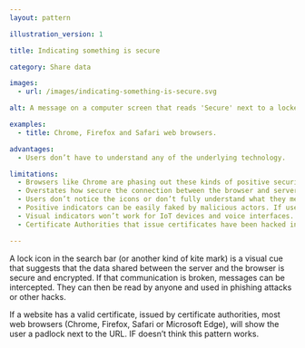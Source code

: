 ```yaml
---
layout: pattern

illustration_version: 1

title: Indicating something is secure

category: Share data

images:
  - url: /images/indicating-something-is-secure.svg

alt: A message on a computer screen that reads 'Secure' next to a locked padlock icon.

examples:
  - title: Chrome, Firefox and Safari web browsers.

advantages:
  - Users don’t have to understand any of the underlying technology.

limitations:
  - Browsers like Chrome are phasing out these kinds of positive security indicators because they don’t work.
  - Overstates how secure the connection between the browser and server is
  - Users don’t notice the icons or don’t fully understand what they mean. Safety should be the norm. If something is normal you don’t need a label telling you this.
  - Positive indicators can be easily faked by malicious actors. If users see lock icons anywhere on screen they think websites can be trusted.
  - Visual indicators won’t work for IoT devices and voice interfaces.
  - Certificate Authorities that issue certificates have been hacked in the past. This meant legitimate certificates were issued for untrustworthy websites.

---
```


A lock icon in the search bar (or another kind of kite mark) is a visual cue that suggests that the data shared between the server and the browser is secure and encrypted.
If that communication is broken, messages can be intercepted. They can then be read by anyone and used in phishing attacks or other hacks.

If a website has a valid certificate, issued by certificate authorities, most web browsers (Chrome, Firefox, Safari or Microsoft Edge), will show the user a padlock next to the URL. IF doesn’t think this pattern works.
